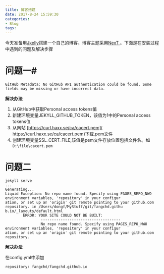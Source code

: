 ```yaml
---
title: 博客搭建
date: 2017-8-24 15:59:30
categories:
- Blog
tags:
---
```



今天准备用[Jkelly](http://jekyll.com.cn/)搭建一个自己的博客。博客主题采用[NexT
](http://https://github.com/simpleyyt/jekyll-theme-next "NexT 主题仓库")。下面是在安装过程中遇到的问题及解决步骤

# 问题一#

    GitHub Metadata: No GitHub API authentication could be found. Some fields may be missing or have incorrect data.

**解决办法**

1. 从GitHub中获取Personal access tokens值
2. 新建环境变量JEKYLL\_GITHUB\_TOKEN，该值为1中的Personal access tokens值
3. 从网站 [https://curl.haxx.se/ca/cacert.pem]( https://curl.haxx.se/ca/cacert.pem)下载.pem文件
4. 创建环境变量SSL\_CERT\_FILE,该值是pem文件存放位置包括文件名。如`D:\file\cacert.pem`

# 问题二 #
    jekyll serve
    ...
    Generating...
    Liquid Exception: No repo name found. Specify using PAGES_REPO_NWO environment variables, 'repository' in your configur
    ation, or set up an 'origin' git remote pointing to your github.com repository. in /Users/dongf/MyStuff/git/fangchd.githu
    b.io/_layouts/default.html
            ERROR: YOUR SITE COULD NOT BE BUILT:
                    ------------------------------------
                    No repo name found. Specify using PAGES_REPO_NWO environment variables, 'repository' in your configur
    ation, or set up an 'origin' git remote pointing to your github.com repository.
**解决办法**

在config.yml中添加

`repository: fangchd/fangchd.github.io`





 

 
